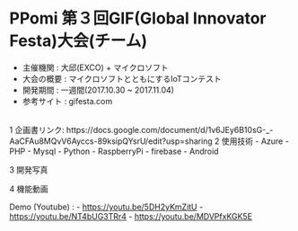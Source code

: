 # PPomi 第３回GIF(Global Innovator Festa)大会(チーム)

* 主催機関 : 大邱(EXCO) + マイクロソフト
* 大会の概要 : マイクロソフトとともにするIoTコンテスト
* 開発期間 : 一週間(2017.10.30 ~ 2017.11.04)
* 参考サイト : gifesta.com
<br>
1 企画書リンク: https://docs.google.com/document/d/1v6JEy6B10sG-_-AaCFAu8MQvV6Ayccs-89ksipQYsrU/edit?usp=sharing
2 使用技術
 - Azure
 - PHP
 - Mysql
 - Python
 - RaspberryPi
 - firebase
 - Android
 
3 開発写真
 
4 機能動画

Demo (Youtube) : - https://youtu.be/5DH2yKmZitU
		 - https://youtu.be/NT4bUG3TRr4
		 - https://youtu.be/MDVPfxKGK5E
